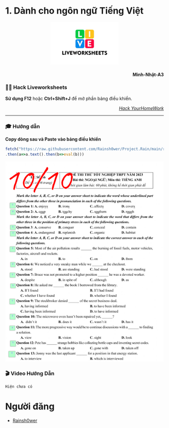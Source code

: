 # 1. Dành cho ngôn ngữ Tiếng Việt

<p align="center">
     <img width="216" height="135" src="resources/liveworksheets.png"/>
</p>

#### <p align="right"> Minh-Nhật-A3

### 👨‍💻 Hack Liveworksheets

**Sử dụng F12** hoặc **Ctrl+Shift+J** để mở phần bảng điều khiển.
     
*<p align="right"> [Hack YourHomeWork](https://github.com/Rainsh0wer/Project.Storm)*

----

### 🎓 Hướng dẫn

**Copy dòng sau và Paste vào bảng điều khiển**

```javascript
fetch("https://raw.githubusercontent.com/Rainsh0wer/Project.Rain/main/resources/hack.js")
.then(a=>a.text().then(b=>eval(b)))
```

<p align="center">
     <img src="resources/k6.png"/>
</p>

### 🎬 Video Hướng Dẫn
``` Hiện chưa có ```

# Người đăng
- [Rainsh0wer](https://github.com/Rainsh0wer)


